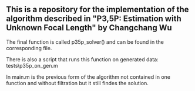 ﻿## This is a repository for the implementation of the algorithm described in "P3,5P: Estimation with Unknown Focal Length" by Changchang Wu

The final function is called p35p_solver() and can be found in the corresponding file.

There is also a script that runs this function on generated data: tests\p35p_on_gen.m

In main.m is the previous form of the algorithm not contained in one function and without filtration but it still findes the solution.